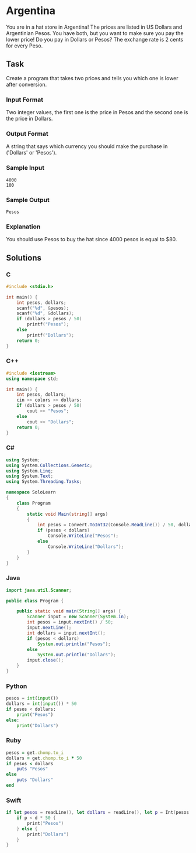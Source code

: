 # Argentina
You are in a hat store in Argentina! The prices are listed in US Dollars and Argentinian Pesos. You have both, but you want to make sure you pay the lower price! Do you pay in Dollars or Pesos? The exchange rate is 2 cents for every Peso.
## Task
Create a program that takes two prices and tells you which one is lower after conversion.
### Input Format
Two integer values, the first one is the price in Pesos and the second one is the price in Dollars.
### Output Format
A string that says which currency you should make the purchase in ('Dollars' or 'Pesos').
### Sample Input
```
4000
100
```
### Sample Output
```
Pesos
```
### Explanation
You should use Pesos to buy the hat since 4000 pesos is equal to $80.
## Solutions
### C
```c
#include <stdio.h>

int main() {
    int pesos, dollars;
    scanf("%d", &pesos);
    scanf("%d", &dollars);
    if (dollars > pesos / 50)
        printf("Pesos");
    else
        printf("Dollars");
    return 0;
}
```
### C++
```cpp
#include <iostream>
using namespace std;

int main() {
    int pesos, dollars;
    cin >> colors >> dollars;
    if (dollars > pesos / 50)
        cout << "Pesos";
    else
        cout << "Dollars";
    return 0;
}
```
### C#
```cs
using System;
using System.Collections.Generic;
using System.Linq;
using System.Text;
using System.Threading.Tasks;

namespace SoloLearn
{
    class Program
    {
        static void Main(string[] args)
        {
            int pesos = Convert.ToInt32(Console.ReadLine()) / 50, dollars = Convert.ToInt32(Console.ReadLine());
            if (pesos < dollars)
                Console.WriteLine("Pesos");
            else
                Console.WriteLine("Dollars");
        }
    }
} 
```
### Java
```java
import java.util.Scanner;

public class Program {

    public static void main(String[] args) {
        Scanner input = new Scanner(System.in);
        int pesos = input.nextInt() / 50;
        input.nextLine();
        int dollars = input.nextInt();
        if (pesos < dollars)
            System.out.println("Pesos");
        else
            System.out.println("Dollars");
        input.close();
    }
}
```
### Python
```python
pesos = int(input())
dollars = int(input()) * 50
if pesos < dollars:
    print("Pesos")
else:
    print("Dollars")
```
### Ruby
```ruby
pesos = get.chomp.to_i
dollars = get.chomp.to_i * 50
if pesos < dollars
    puts "Pesos"
else
    puts "Dollars"
end
```
### Swift
```swift
if let pesos = readLine(), let dollars = readLine(), let p = Int(pesos), let d = Int(dollars) {
    if p < d * 50 {
        print("Pesos")
    } else {
        print("Dollars")
    }
}
```
